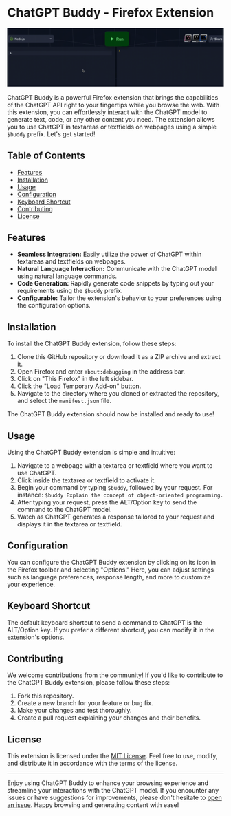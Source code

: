# ChatGPT Buddy - Firefox Extension

![ChatGPT Buddy Video](screenshots/screencap.gif)

ChatGPT Buddy is a powerful Firefox extension that brings the capabilities of the ChatGPT API right to your fingertips while you browse the web. With this extension, you can effortlessly interact with the ChatGPT model to generate text, code, or any other content you need. The extension allows you to use ChatGPT in textareas or textfields on webpages using a simple `$buddy` prefix. Let's get started!

## Table of Contents

- [Features](#features)
- [Installation](#installation)
- [Usage](#usage)
- [Configuration](#configuration)
- [Keyboard Shortcut](#keyboard-shortcut)
- [Contributing](#contributing)
- [License](#license)

## Features

- **Seamless Integration:** Easily utilize the power of ChatGPT within textareas and textfields on webpages.
- **Natural Language Interaction:** Communicate with the ChatGPT model using natural language commands.
- **Code Generation:** Rapidly generate code snippets by typing out your requirements using the `$buddy` prefix.
- **Configurable:** Tailor the extension's behavior to your preferences using the configuration options.

## Installation

To install the ChatGPT Buddy extension, follow these steps:

1. Clone this GitHub repository or download it as a ZIP archive and extract it.
2. Open Firefox and enter `about:debugging` in the address bar.
3. Click on "This Firefox" in the left sidebar.
4. Click the "Load Temporary Add-on" button.
5. Navigate to the directory where you cloned or extracted the repository, and select the `manifest.json` file.

The ChatGPT Buddy extension should now be installed and ready to use!

## Usage

Using the ChatGPT Buddy extension is simple and intuitive:

1. Navigate to a webpage with a textarea or textfield where you want to use ChatGPT.
2. Click inside the textarea or textfield to activate it.
3. Begin your command by typing `$buddy`, followed by your request. For instance: `$buddy Explain the concept of object-oriented programming.`
4. After typing your request, press the ALT/Option key to send the command to the ChatGPT model.
5. Watch as ChatGPT generates a response tailored to your request and displays it in the textarea or textfield.

## Configuration

You can configure the ChatGPT Buddy extension by clicking on its icon in the Firefox toolbar and selecting "Options." Here, you can adjust settings such as language preferences, response length, and more to customize your experience.

## Keyboard Shortcut

The default keyboard shortcut to send a command to ChatGPT is the ALT/Option key. If you prefer a different shortcut, you can modify it in the extension's options.

## Contributing

We welcome contributions from the community! If you'd like to contribute to the ChatGPT Buddy extension, please follow these steps:

1. Fork this repository.
2. Create a new branch for your feature or bug fix.
3. Make your changes and test thoroughly.
4. Create a pull request explaining your changes and their benefits.

## License

This extension is licensed under the [MIT License](LICENSE). Feel free to use, modify, and distribute it in accordance with the terms of the license.

---

Enjoy using ChatGPT Buddy to enhance your browsing experience and streamline your interactions with the ChatGPT model. If you encounter any issues or have suggestions for improvements, please don't hesitate to [open an issue](../../issues). Happy browsing and generating content with ease!
